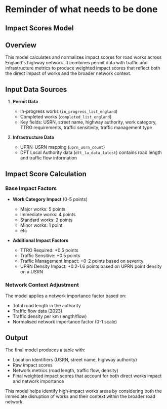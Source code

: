 # Reminder of what needs to be done


## Impact Scores Model

## Overview

This model calculates and normalizes impact scores for road works across England's highway network. It combines permit data with traffic and infrastructure metrics to produce weighted impact scores that reflect both the direct impact of works and the broader network context.

## Input Data Sources

1. **Permit Data**

   - In-progress works (`in_progress_list_england`)
   - Completed works (`completed_list_england`)
   - Key fields: USRN, street name, highway authority, work category, TTRO requirements, traffic sensitivity, traffic management type

2. **Infrastructure Data**
   - UPRN-USRN mapping (`uprn_usrn_count`)
   - DFT Local Authority data (`dft_la_data_latest`) contains road length and traffic flow information

## Impact Score Calculation

### Base Impact Factors

- **Work Category Impact** (0-5 points)

  - Major works: 5 points
  - Immediate works: 4 points
  - Standard works: 2 points
  - Minor works: 1 point
  - etc

- **Additional Impact Factors**
  - TTRO Required: +0.5 points
  - Traffic Sensitive: +0.5 points
  - Traffic Management Impact: +0-2 points based on severity
  - UPRN Density Impact: +0.2-1.6 points based on UPRN point density on a USRN

### Network Context Adjustment

The model applies a network importance factor based on:

- Total road length in the authority
- Traffic flow data (2023)
- Traffic density per km (length/flow)
- Normalised network importance factor (0-1 scale)

## Output

The final model produces a table with:

- Location identifiers (USRN, street name, highway authority)
- Raw impact scores
- Network metrics (road length, traffic flow, density)
- Final weighted impact scores that account for both direct works impact and network importance

This model helps identify high-impact works areas by considering both the immediate disruption of works and their context within the broader road network.
